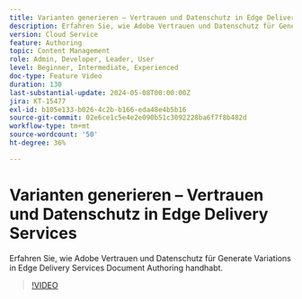 ```yaml
---
title: Varianten generieren – Vertrauen und Datenschutz in Edge Delivery Services
description: Erfahren Sie, wie Adobe Vertrauen und Datenschutz für Generate Variations in Edge Delivery Services Document Authoring handhabt.
version: Cloud Service
feature: Authoring
topic: Content Management
role: Admin, Developer, Leader, User
level: Beginner, Intermediate, Experienced
doc-type: Feature Video
duration: 130
last-substantial-update: 2024-05-08T00:00:00Z
jira: KT-15477
exl-id: b105e133-b026-4c2b-b166-eda48e4b5b16
source-git-commit: 02e6ce1c5e4e2e090b51c3092228ba6f7f8b482d
workflow-type: tm+mt
source-wordcount: '50'
ht-degree: 36%

---
```


# Varianten generieren – Vertrauen und Datenschutz in Edge Delivery Services

Erfahren Sie, wie Adobe Vertrauen und Datenschutz für Generate Variations in Edge Delivery Services Document Authoring handhabt.

>[!VIDEO](https://video.tv.adobe.com/v/3429060/?learn=on)
